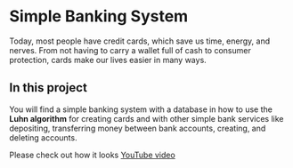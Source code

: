 # **Simple Banking System**

Today, most people have credit cards, which save us time, energy, and nerves. From not having to carry a wallet full of cash to consumer protection, cards make our lives easier in many ways. 

## In this project

You will find a simple banking system with a database in how to use the **Luhn algorithm** for creating cards and with other simple bank services like depositing, transferring money between bank accounts, creating, and deleting accounts.

Please check out how it looks
[YouTube video]([https://www.youtube.com/watch?v=OS6_Z22mYuc&ab_channel=AhmedElsawi](https://bit.ly/4fHV2TI))
